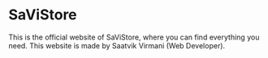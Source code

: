 # SaViStore
This is the official website of SaViStore, where you can find everything you need. This website is made by Saatvik Virmani (Web Developer).
